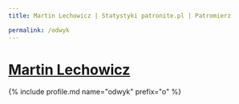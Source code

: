 ```yaml
---
title: Martin Lechowicz | Statystyki patronite.pl | Patromierz

permalink: /odwyk
---
```


# [Martin Lechowicz](https://patronite.pl/odwyk)

{% include profile.md name="odwyk" prefix="o" %}
